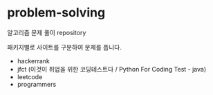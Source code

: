 # problem-solving
알고리즘 문제 풀이 repository

패키지별로 사이트를 구분하여 문제를 풉니다.
* hackerrank
* jfct (이것이 취업을 위한 코딩테스트다 / Python For Coding Test - java)
* leetcode
* programmers
